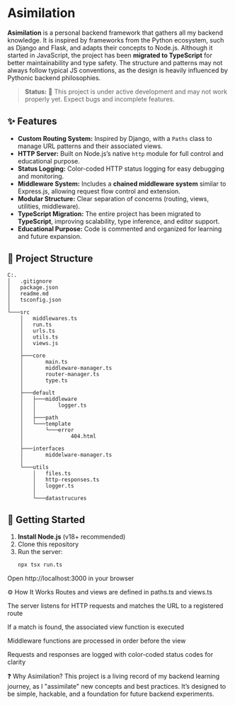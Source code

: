 # Asimilation

**Asimilation** is a personal backend framework that gathers all my backend knowledge. It is inspired by frameworks from the Python ecosystem, such as Django and Flask, and adapts their concepts to Node.js. Although it started in JavaScript, the project has been **migrated to TypeScript** for better maintainability and type safety. The structure and patterns may not always follow typical JS conventions, as the design is heavily influenced by Pythonic backend philosophies.

> **Status:** 🚧 This project is under active development and may not work properly yet. Expect bugs and incomplete features.

## ✨ Features

- **Custom Routing System:** Inspired by Django, with a `Paths` class to manage URL patterns and their associated views.
- **HTTP Server:** Built on Node.js’s native `http` module for full control and educational purpose.
- **Status Logging:** Color-coded HTTP status logging for easy debugging and monitoring.
- **Middleware System:** Includes a **chained middleware system** similar to Express.js, allowing request flow control and extension.
- **Modular Structure:** Clear separation of concerns (routing, views, utilities, middleware).
- **TypeScript Migration:** The entire project has been migrated to **TypeScript**, improving scalability, type inference, and editor support.
- **Educational Purpose:** Code is commented and organized for learning and future expansion.

## 📁 Project Structure
```
C:.
│   .gitignore
│   package.json
│   readme.md
│   tsconfig.json
│   
└───src
    │   middlewares.ts
    │   run.ts
    │   urls.ts
    │   utils.ts
    │   views.js
    │
    ├───core
    │       main.ts
    │       middleware-manager.ts
    │       router-manager.ts
    │       type.ts
    │
    ├───default
    │   ├───middleware
    │   │       logger.ts
    │   │
    │   ├───path
    │   └───template
    │       └───error
    │               404.html
    │
    ├───interfaces
    │       middelware-manager.ts
    │
    └───utils
        │   files.ts
        │   http-responses.ts
        │   logger.ts
        │
        └───datastrucures
```
## 🚀 Getting Started
1. **Install Node.js** (v18+ recommended)
2. Clone this repository
3. Run the server:
   ```bash
   npx tsx run.ts
   ```
Open http://localhost:3000 in your browser

⚙️ How It Works
Routes and views are defined in paths.ts and views.ts

The server listens for HTTP requests and matches the URL to a registered route

If a match is found, the associated view function is executed

Middleware functions are processed in order before the view

Requests and responses are logged with color-coded status codes for clarity

❓ Why Asimilation?
This project is a living record of my backend learning journey, as I "assimilate" new concepts and best practices. It’s designed to be simple, hackable, and a foundation for future backend experiments.